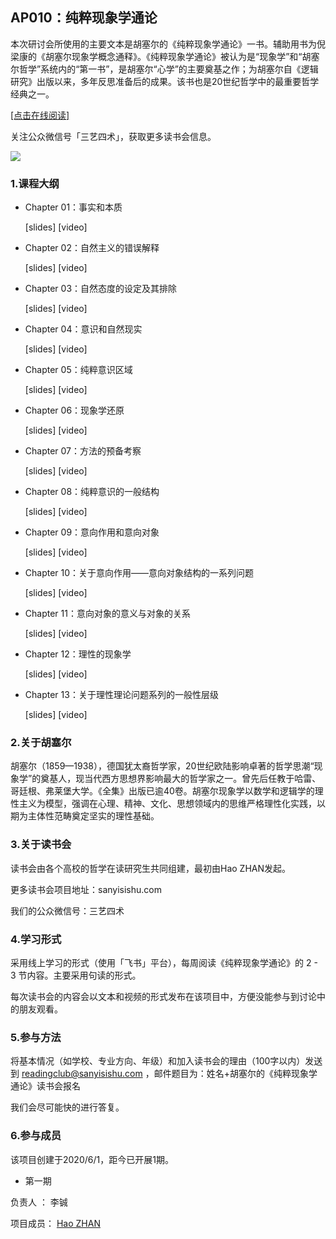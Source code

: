 ## AP010：纯粹现象学通论

本次研讨会所使用的主要文本是胡塞尔的《纯粹现象学通论》一书。辅助用书为倪梁康的《胡塞尔现象学概念通释》。《纯粹现象学通论》被认为是“现象学”和“胡塞尔哲学”系统内的“第一书”，是胡塞尔“心学”的主要奠基之作；为胡塞尔自《逻辑研究》出版以来，多年反思准备后的成果。该书也是20世纪哲学中的最重要哲学经典之一。

[[点击在线阅读]](https://tquadrivium.github.io/PurePhenomenology/)

关注公众微信号「三艺四术」，获取更多读书会信息。

![](/Users/zhanhao/Documents/BookNotes/metaphysics/github/metaphysics/img/qrcode.jpg)



### 1.课程大纲

- Chapter 01：事实和本质

  [slides] [video]

- Chapter 02：自然主义的错误解释

  [slides] [video]

- Chapter 03：自然态度的设定及其排除

  [slides] [video]

- Chapter 04：意识和自然现实

  [slides] [video]

- Chapter 05：纯粹意识区域

  [slides] [video]

- Chapter 06：现象学还原

  [slides] [video]

- Chapter 07：方法的预备考察

  [slides] [video]

- Chapter 08：纯粹意识的一般结构

  [slides] [video]

- Chapter 09：意向作用和意向对象

  [slides] [video]

- Chapter 10：关于意向作用——意向对象结构的一系列问题

  [slides] [video]

- Chapter 11：意向对象的意义与对象的关系

  [slides] [video]

- Chapter 12：理性的现象学

  [slides] [video]

- Chapter 13：关于理性理论问题系列的一般性层级

  [slides] [video]

  

### 2.关于胡塞尔

胡塞尔（1859—1938），德国犹太裔哲学家，20世纪欧陆影响卓著的哲学思潮“现象学”的奠基人，现当代西方思想界影响最大的哲学家之一。曾先后任教于哈雷、哥廷根、弗莱堡大学。《全集》出版已逾40卷。胡塞尔现象学以数学和逻辑学的理性主义为模型，强调在心理、精神、文化、思想领域内的思维严格理性化实践，以期为主体性范畴奠定坚实的理性基础。

### 3.关于读书会

读书会由各个高校的哲学在读研究生共同组建，最初由Hao ZHAN发起。

更多读书会项目地址：sanyisishu.com

我们的公众微信号：三艺四术

### 4.学习形式

采用线上学习的形式（使用「飞书」平台），每周阅读《纯粹现象学通论》的 2 - 3 节内容。主要采用句读的形式。

每次读书会的内容会以文本和视频的形式发布在该项目中，方便没能参与到讨论中的朋友观看。

### 5.参与方法

将基本情况（如学校、专业方向、年级）和加入读书会的理由（100字以内）发送到 [readingclub@sanyisishu.com](mailto:readingclub@sanyisishu.com) ，邮件题目为：姓名+胡塞尔的《纯粹现象学通论》读书会报名

我们会尽可能快的进行答复。

### 6.参与成员

该项目创建于2020/6/1，距今已开展1期。

- 第一期

负责人	：	李铖

项目成员：	[Hao ZHAN](https://github.com/zhanhao93)